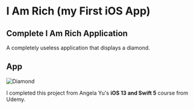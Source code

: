 # I Am Rich (my First iOS App)

## Complete I Am Rich Application

A completely useless application that displays a diamond.

## App
![Diamond](https://github.com/ldizon8/iOS-Development/blob/master/I%20Am%20Rich/1.png)


I completed this project from Angela Yu's <b>iOS 13 and Swift 5</b> course from Udemy.

